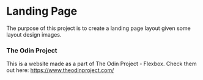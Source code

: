 # Landing Page
The purpose of this project is to create a landing page layout given some layout design images. 
<!-- ![outcome](./desired-outcome.png) -->

### The Odin Project
This is a website made as a part of The Odin Project - Flexbox. Check them out here: https://www.theodinproject.com/

